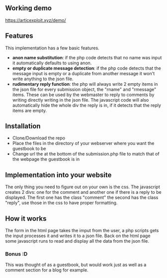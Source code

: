 ## Working demo
https://articexploit.xyz/demo/

## Features
This implementation has a few basic features.

- **anon name substitution**: if the php code detects that no name was input it automatically defaults to using anon.
- **empty or duplicate message detection**: if the php code detects that the message input is empty or a duplicate from another message it won't write anything to the json file.
- **rudimentary reply function**: the php will always write 2 empty items in the json file for every submission object, the "rname" and "rmessage" items. These can be used by the webmaster to reply to comments by writing directly writing in the json file. The javascript code will also automatically hide the whole div the reply is in, if it detects that the reply items are empty.

## Installation
- Clone/Download the repo
- Place the files in the directory of your webserver where you want the guestbook to be
- Change url the at the bottom of the submission.php file to match that of the webpage the guestbook is in

## Implementation into your website
The only thing you need to figure out on your own is the css. The javascript creates 2 divs: one for the comment and another one if there is a reply to be displayed. The first one has the class "comment" the second has the class "reply", use those in the css to have proper formatting.

## How it works
The form in the html page takes the imput from the user, a php scripts gets the input processes it and writes it to a json file. Back on the html page some javascript runs to read and display all the data from the json file.

### Bonus :D
This was thought of as a guestbook, but would work just as well as a comment section for a blog for example.
